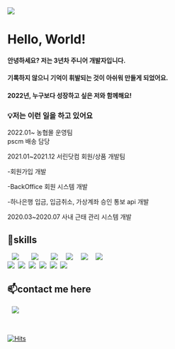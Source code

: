 

  
  <img src="https://capsule-render.vercel.app/api?type=rounded&color=black&height=300&section=header&text=devlogs&fontColor=3DDC84&fontSize=90">
  
  # Hello, World!
  #### 안녕하세요? 저는 3년차 주니어 개발자입니다.
  #### 기록하지 않으니 기억이 휘발되는 것이 아쉬워 만들게 되었어요.
  #### 2022년, 누구보다 성장하고 싶은 저와 함께해요!  

    
      
        

    
   
  ### 💡저는 이런 일을 하고 있어요
  
  
   2022.01~ 농협몰 운영팀  
   pscm 배송 담당  
   
   2021.01~2021.12 서린닷컴 회원/상품 개발팀  
  
   -회원가입 개발  
   
   -BackOffice 회원 시스템 개발  
   
   -하나은행 입금, 입금취소, 가상계좌 승인 통보 api 개발 

   2020.03~2020.07 사내 근태 관리 시스템 개발 
   
  
  
  <h2>🌱skills</h2>
  
  
  <img src="https://img.shields.io/badge/Java-007396?style=flat-square&logo=Java&logoColor=white" style="height : auto; margin-left : 10px; margin-right : 10px;"/></a>&nbsp;
  <img src="https://img.shields.io/badge/Spring-6DB33F?style=flat-square&logo=Spring&logoColor=white" style="height : auto; margin-left : 10px; margin-right : 10px;"/>&nbsp;
  <img src="https://img.shields.io/badge/JavaScript-F7DF1E?style=flat-square&logo=JavaScript&logoColor=white" style="height : auto; margin-left : 10px; margin-right : 10px;"/>&nbsp;
  <img src="https://img.shields.io/badge/MSSQL-CC2927?style=flat-square&logo=MSSQL&logoColor=white">&nbsp;
  <img src="https://img.shields.io/badge/MySQL-4479A1?style=flat-square&logo=MySQL&logoColor=white" style="height : auto; margin-left : 10px; margin-right : 10px;"/>&nbsp;
  <img src="https://img.shields.io/badge/oracle-F80000?style=flat-square&logo=oracle&logoColor=white">&nbsp;
  <br>
  <img src="https://img.shields.io/badge/jquery-0769AD?style=flat-square&logo=jquery&logoColor=white">&nbsp;
  <img src="https://img.shields.io/badge/react-61DAFB?style=flat-square&logo=react&logoColor=white">&nbsp;
  <img src="https://img.shields.io/badge/vue-4FC08D?style=flat-square&logo=vue.js&logoColor=white">&nbsp;
  <img src="https://img.shields.io/badge/Nexacro-3DDC84?style=flat-square&logo=Nexacro&logoColor=white">&nbsp;
  <img src="https://img.shields.io/badge/jenkins-D24939?style=flat-square&logo=jenkins&logoColor=white">&nbsp;
  <img src="https://img.shields.io/badge/github-181717?style=flat-square&logo=github&logoColor=white">&nbsp;



  
  
  
  
<h2>📫contact me here</h2>

<a href="https://ikobeann@gmail.com">
    <img src="http://img.shields.io/badge/Gmail-EA4335?style=flat&logo=Gmail&logoColor=white&link=https://i987412563i@gmail.com"
        style="height : auto; margin-left : 10px; margin-right : 10px;"/>
</a>
  <br> <br>   <br>

  [![Hits](https://hits.seeyoufarm.com/api/count/incr/badge.svg?url=https%3A%2F%2Fgithub.com%2Fikobean&count_bg=%23000000&title_bg=%3DDC84&icon=&icon_color=%23FFFFFF&title=hits&edge_flat=false)](https://hits.seeyoufarm.com)

